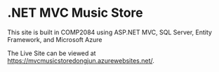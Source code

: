 <h1>.NET MVC Music Store</h1>

<p>This site is built in COMP2084 using ASP.NET MVC, SQL Server, Entity Framework, and Microsoft Azure</p>

<p>The Live Site can be viewed at <a href ="https://mvcmusicstoredongjun.azurewebsites.net/">
https://mvcmusicstoredongjun.azurewebsites.net/</a>.</p>